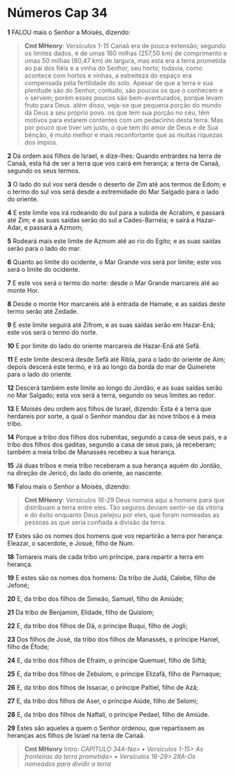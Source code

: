 # Números Cap 34

**1** 	FALOU mais o Senhor a Moisés, dizendo:

> **Cmt MHenry**: *Versículos 1-15* Canaã era de pouca extensão; segundo os limites dados, é de umas 160 milhas (257,50 km) de comprimento e umas 50 milhas (80,47 km) de largura, mas esta era a terra prometida ao pai dos fiéis e a vinha do Senhor, seu horto; todavia, como acontece com hortos e vinhas, a estreiteza do espaço era compensada pela fertilidade do solo. Apesar de que a terra e sua plenitude são do Senhor, contudo, são poucos os que o conhecem e o servem; porém esses poucos são bem-aventurados, porque levam fruto para Deus. além disso, veja-se que pequena porção do mundo dá Deus a seu próprio povo. os que tem sua porção no céu, têm motivos para estarem contentes com um pedacinho desta terra. Mas por pouco que tiver um justo, o que tem do amor de Deus e de Sua bênção, é muito melhor e mais reconfortante que as muitas riquezas dos ímpios.

**2** 	Dá ordem aos filhos de Israel, e dize-lhes: Quando entrardes na terra de Canaã, esta há de ser a terra que vos cairá em herança; a terra de Canaã, segundo os seus termos.

**3** 	O lado do sul vos será desde o deserto de Zim até aos termos de Edom; e o termo do sul vos será desde a extremidade do Mar Salgado para o lado do oriente.

**4** 	E este limite vos irá rodeando do sul para a subida de Acrabim, e passará até Zim; e as suas saídas serão do sul a Cades-Barnéia; e sairá a Hazar-Adar, e passará a Azmom;

**5** 	Rodeará mais este limite de Azmom até ao rio do Egito; e as suas saídas serão para o lado do mar.

**6** 	Quanto ao limite do ocidente, o Mar Grande vos será por limite; este vos será o limite do ocidente.

**7** 	E este vos será o termo do norte: desde o Mar Grande marcareis até ao monte Hor.

**8** 	Desde o monte Hor marcareis até à entrada de Hamate; e as saídas deste termo serão até Zedade.

**9** 	E este limite seguirá até Zifrom, e as suas saídas serão em Hazar-Enã; este vos será o termo do norte.

**10** 	E por limite do lado do oriente marcareis de Hazar-Enã até Sefã.

**11** 	E este limite descerá desde Sefã até Ribla, para o lado do oriente de Aim; depois descerá este termo, e irá ao longo da borda do mar de Quinerete para o lado do oriente.

**12** 	Descerá também este limite ao longo do Jordão, e as suas saídas serão no Mar Salgado; esta vos será a terra, segundo os seus limites ao redor.

**13** 	E Moisés deu ordem aos filhos de Israel, dizendo: Esta é a terra que herdareis por sorte, a qual o Senhor mandou dar às nove tribos e à meia tribo.

**14** 	Porque a tribo dos filhos dos rubenitas, segundo a casa de seus pais, e a tribo dos filhos dos gaditas, segundo a casa de seus pais, já receberam; também a meia tribo de Manassés recebeu a sua herança.

**15** 	Já duas tribos e meia tribo receberam a sua herança aquém do Jordão, na direção de Jericó, do lado do oriente, ao nascente.

**16** 	Falou mais o Senhor a Moisés, dizendo:

> **Cmt MHenry**: *Versículos 16-29* Deus nomeia aqui a homens para que distribuam a terra entre eles. Tão seguros deviam sentir-se da vitória e do êxito enquanto Deus pelejou por eles, que foram nomeadas as pessoas as que seria confiada a divisão da terra.

**17** 	Estes são os nomes dos homens que vos repartirão a terra por herança: Eleazar, o sacerdote, e Josué, filho de Num.

**18** 	Tomareis mais de cada tribo um príncipe, para repartir a terra em herança.

**19** 	E estes são os nomes dos homens: Da tribo de Judá, Calebe, filho de Jefoné;

**20** 	E, da tribo dos filhos de Simeão, Samuel, filho de Amiúde;

**21** 	Da tribo de Benjamim, Elidade, filho de Quislom;

**22** 	E, da tribo dos filhos de Dã, o príncipe Buqui, filho de Jogli;

**23** 	Dos filhos de José, da tribo dos filhos de Manassés, o príncipe Haniel, filho de Éfode;

**24** 	E, da tribo dos filhos de Efraim, o príncipe Quemuel, filho de Siftã;

**25** 	E, da tribo dos filhos de Zebulom, o príncipe Elizafã, filho de Parnaque;

**26** 	E, da tribo dos filhos de Issacar, o príncipe Paltiel, filho de Azã;

**27** 	E, da tribo dos filhos de Aser, o príncipe Aiúde, filho de Selomi;

**28** 	E, da tribo dos filhos de Naftali, o príncipe Pedael, filho de Amiúde.

**29** 	Estes são aqueles a quem o Senhor ordenou, que repartissem as heranças aos filhos de Israel na terra de Canaã.


> **Cmt MHenry** Intro: *CAPÍTULO 34A-Na> *• Versículos 1-15*> *As fronteiras da terra prometida*> *• Versículos 16-29*> 28A-Os nomeados para dividir a terra*